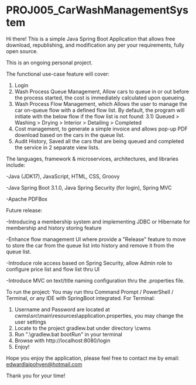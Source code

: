 # PROJ005_CarWashManagementSystem

Hi there! This is a simple Java Spring Boot Application that allows free download, republishing, and modification any per your requirements, fully open source.

This is an ongoing personal project.

The functional use-case feature will cover:
1) Login
2) Wash Process Queue Management, Allow cars to queue in or out before the process started, the cost is immediately calculated upon queueing.
3) Wash Process Flow Management, which Allows the user to manage the car on-queue flow with a defined flow list. By default, the program will initiate with the below flow if the flow list is not found:
3.1) Queued > Washing > Drying > Interior > Detailing > Completed
4) Cost management, to generate a simple invoice and allows pop-up PDF download based on the cars in the queue list.
5) Audit History, Saved all the cars that are being queued and completed the service in 2 separate view lists.


The languages, framework & microservices, architectures, and libraries include:

-Java (JDK17), JavaScript, HTML, CSS, Groovy

-Java Spring Boot 3.1.0, Java Spring Security (for login), Spring MVC

-Apache PDFBox


Future release:

-Introducing a membership system and implementing JDBC or Hibernate for membership and history storing feature

-Enhance flow management UI where provide a "Release" feature to move to store the car from the queue list into history and remove it from the queue list.

-Introduce role access based on Spring Security, allow Admin role to configure price list and flow list thru UI

-Introduce MVC on text/title naming configuration thru the .properties file.


To run the project:
You may run thru Command Prompt / PowerShell / Terminal, or any IDE with SpringBoot integrated.
For Terminal:
1) Username and Password are located at cwms\src\main\resources\application.properties, you may change the user settings
2) Locate to the project gradlew.bat under directory \cwms
3) Run ".\gradlew.bat bootRun" in your terminal
4) Browse with http://localhost:8080/login
5) Enjoy!

Hope you enjoy the application, please feel free to contact me by email: edwardlaipohyen@hotmail.com

Thank you for your time!
